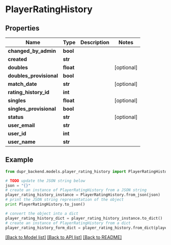 # PlayerRatingHistory


## Properties
Name | Type | Description | Notes
------------ | ------------- | ------------- | -------------
**changed_by_admin** | **bool** |  | 
**created** | **str** |  | 
**doubles** | **float** |  | [optional] 
**doubles_provisional** | **bool** |  | 
**match_date** | **str** |  | [optional] 
**rating_history_id** | **int** |  | 
**singles** | **float** |  | [optional] 
**singles_provisional** | **bool** |  | 
**status** | **str** |  | [optional] 
**user_email** | **str** |  | 
**user_id** | **int** |  | 
**user_name** | **str** |  | 

## Example

```python
from dupr_backend.models.player_rating_history import PlayerRatingHistory

# TODO update the JSON string below
json = "{}"
# create an instance of PlayerRatingHistory from a JSON string
player_rating_history_instance = PlayerRatingHistory.from_json(json)
# print the JSON string representation of the object
print PlayerRatingHistory.to_json()

# convert the object into a dict
player_rating_history_dict = player_rating_history_instance.to_dict()
# create an instance of PlayerRatingHistory from a dict
player_rating_history_form_dict = player_rating_history.from_dict(player_rating_history_dict)
```
[[Back to Model list]](../README.md#documentation-for-models) [[Back to API list]](../README.md#documentation-for-api-endpoints) [[Back to README]](../README.md)


